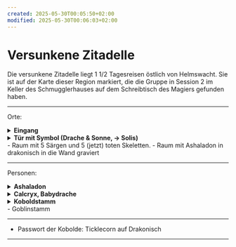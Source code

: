 ```yaml
---
created: 2025-05-30T00:05:50+02:00
modified: 2025-05-30T00:06:03+02:00
---
```


# Versunkene Zitadelle

Die versunkene Zitadelle liegt 1 1/2 Tagesreisen östlich von Helmswacht. Sie ist auf der Karte dieser Region markiert, die die Gruppe in Session 2 im Keller des Schmugglerhauses auf dem Schreibtisch des Magiers gefunden haben.

* * *

Orte:
<details><summary><strong>Eingang</strong></summary><p>Gepflasterte Lichtung im Wald, von stehende und gestützte Säulen umgeben, Schlucht (30ft breit, viele Kilometer lang), Eingang am Boden der Schlucht.</p></details>
<details><summary><strong>Tür mit Symbol (Drache & Sonne, -> Solis)</strong></summary><p>verschlossen. Kobolde haben den Schlüssel.</p></details>
- Raum mit 5 Särgen und 5 (jetzt) toten Skeletten.
- Raum mit Ashaladon in drakonisch in die Wand graviert

* * *

Personen:
<details><summary><strong>Ashaladon</strong></summary><p>in drakonisch in die Wand gravierter Name</p></details>
<details><summary><strong>Calcryx, Babydrache</strong></summary><p>zuvor von Kobolden besessen, jetzt von Goblins entführt.</p></details>
<details><summary><strong>Koboldstamm</strong></summary><p>	- Yusdrayl, Anführer
	- Meepo, schluchzender Kobold</p></details>
- Goblinstamm

* * *

- Passwort der Kobolde: Ticklecorn auf Drakonisch

* * *
